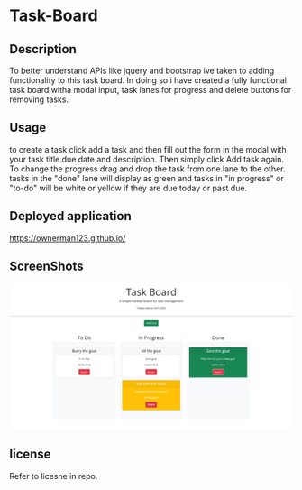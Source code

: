 # Task-Board

## Description

To better understand APIs like jquery and bootstrap ive taken to adding functionality to this task board. In doing so i have created a fully functional task board witha modal input, task lanes for progress and delete buttons for removing tasks.

## Usage

to create a task click add a task and then fill out the form in the modal with your task title due date and description. Then simply click Add task again. To change the progress drag and drop the task from one lane to the other. tasks in the "done" lane will display as green and tasks in "in progress" or "to-do" will be white or yellow if they are due today or past due.


## Deployed application

https://ownerman123.github.io/

## ScreenShots

!["task-Board Screenshot"](./assets/imgs/taskBoard.PNG)



## license

Refer to licesne in repo.